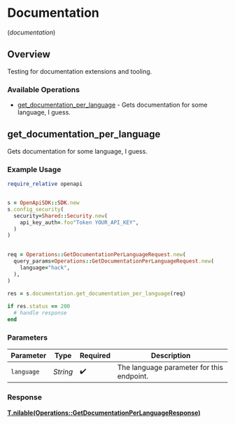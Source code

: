 # Documentation
(*documentation*)

## Overview

Testing for documentation extensions and tooling.

### Available Operations

* [get_documentation_per_language](#get_documentation_per_language) - Gets documentation for some language, I guess.

## get_documentation_per_language

Gets documentation for some language, I guess.

### Example Usage

```ruby
require_relative openapi


s = OpenApiSDK::SDK.new
s.config_security(
  security=Shared::Security.new(
    api_key_auth=.foo"Token YOUR_API_KEY",
  )
)

   
req = Operations::GetDocumentationPerLanguageRequest.new(
  query_params=Operations::GetDocumentationPerLanguageRequest.new(
    language="hack",
  ),
)
    
res = s.documentation.get_documentation_per_language(req)

if res.status == 200
  # handle response
end

```

### Parameters

| Parameter                                 | Type                                      | Required                                  | Description                               |
| ----------------------------------------- | ----------------------------------------- | ----------------------------------------- | ----------------------------------------- |
| `language`                                | *String*                                  | :heavy_check_mark:                        | The language parameter for this endpoint. |


### Response

**[T.nilable(Operations::GetDocumentationPerLanguageResponse)](../../models/operations/getdocumentationperlanguageresponse.md)**

